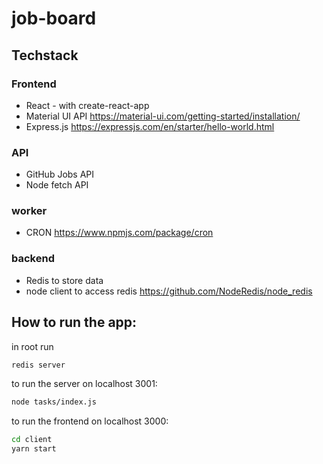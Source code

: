# job-board

## Techstack

### Frontend
* React - with create-react-app
* Material UI API https://material-ui.com/getting-started/installation/
* Express.js https://expressjs.com/en/starter/hello-world.html

### API
* GitHub Jobs API 
* Node fetch API

### worker
* CRON https://www.npmjs.com/package/cron

### backend
* Redis to store data 
* node client to access redis https://github.com/NodeRedis/node_redis


## How to run the app: 
in root run
```bash
redis server
```

to run the server on localhost 3001:
```bash
node tasks/index.js
```

to run the frontend on localhost 3000:
```bash
cd client
yarn start
```
